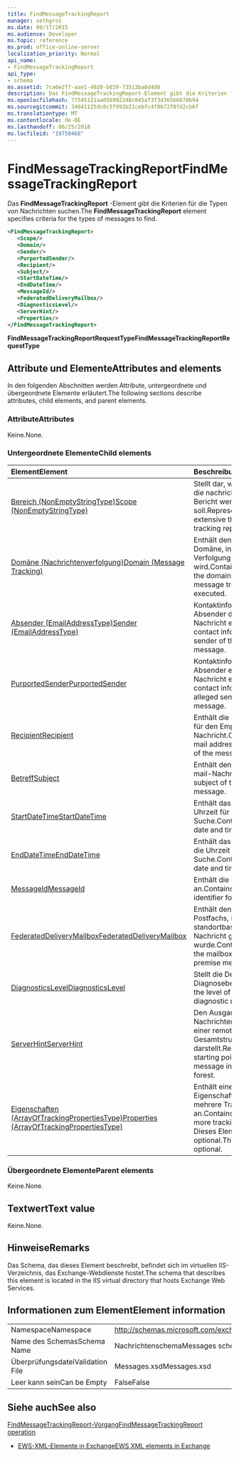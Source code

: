```yaml
---
title: FindMessageTrackingReport
manager: sethgros
ms.date: 09/17/2015
ms.audience: Developer
ms.topic: reference
ms.prod: office-online-server
localization_priority: Normal
api_name:
- FindMessageTrackingReport
api_type:
- schema
ms.assetid: 7ca6e2f7-aae1-4920-b839-73513ba8d4d8
description: Das FindMessageTrackingReport-Element gibt die Kriterien für die Typen von Nachrichten suchen.
ms.openlocfilehash: 77545121aa056992248c045af3f3d36566678b94
ms.sourcegitcommit: 34041125dc8c5f993b21cebfc4f8b72f0fd2cb6f
ms.translationtype: MT
ms.contentlocale: de-DE
ms.lasthandoff: 06/25/2018
ms.locfileid: "19758468"
---
```

# <a name="findmessagetrackingreport"></a><span data-ttu-id="fee89-103">FindMessageTrackingReport</span><span class="sxs-lookup"><span data-stu-id="fee89-103">FindMessageTrackingReport</span></span>

<span data-ttu-id="fee89-104">Das **FindMessageTrackingReport** -Element gibt die Kriterien für die Typen von Nachrichten suchen.</span><span class="sxs-lookup"><span data-stu-id="fee89-104">The **FindMessageTrackingReport** element specifies criteria for the types of messages to find.</span></span> 
  
```xml
<FindMessageTrackingReport>
   <Scope/>
   <Domain/>
   <Sender/>
   <PurportedSender/>
   <Recipient/>
   <Subject/>
   <StartDateTime/>
   <EndDateTime/>
   <MessageId/>
   <FederatedDeliveryMailbox/>
   <DiagnosticsLevel/>
   <ServerHint/>
   <Properties/>
</FindMessageTrackingReport>
```

 <span data-ttu-id="fee89-105">**FindMessageTrackingReportRequestType**</span><span class="sxs-lookup"><span data-stu-id="fee89-105">**FindMessageTrackingReportRequestType**</span></span>
## <a name="attributes-and-elements"></a><span data-ttu-id="fee89-106">Attribute und Elemente</span><span class="sxs-lookup"><span data-stu-id="fee89-106">Attributes and elements</span></span>

<span data-ttu-id="fee89-107">In den folgenden Abschnitten werden Attribute, untergeordnete und übergeordnete Elemente erläutert.</span><span class="sxs-lookup"><span data-stu-id="fee89-107">The following sections describe attributes, child elements, and parent elements.</span></span>
  
### <a name="attributes"></a><span data-ttu-id="fee89-108">Attribute</span><span class="sxs-lookup"><span data-stu-id="fee89-108">Attributes</span></span>

<span data-ttu-id="fee89-109">Keine.</span><span class="sxs-lookup"><span data-stu-id="fee89-109">None.</span></span>
  
### <a name="child-elements"></a><span data-ttu-id="fee89-110">Untergeordnete Elemente</span><span class="sxs-lookup"><span data-stu-id="fee89-110">Child elements</span></span>

|<span data-ttu-id="fee89-111">**Element**</span><span class="sxs-lookup"><span data-stu-id="fee89-111">**Element**</span></span>|<span data-ttu-id="fee89-112">**Beschreibung**</span><span class="sxs-lookup"><span data-stu-id="fee89-112">**Description**</span></span>|
|:-----|:-----|
|[<span data-ttu-id="fee89-113">Bereich (NonEmptyStringType)</span><span class="sxs-lookup"><span data-stu-id="fee89-113">Scope (NonEmptyStringType)</span></span>](scope-nonemptystringtype.md) <br/> |<span data-ttu-id="fee89-114">Stellt dar, wie umfangreich die nachrichtenverfolgung Bericht werden soll.</span><span class="sxs-lookup"><span data-stu-id="fee89-114">Represents how extensive the message tracking report should be.</span></span>  <br/> |
|[<span data-ttu-id="fee89-115">Domäne (Nachrichtenverfolgung)</span><span class="sxs-lookup"><span data-stu-id="fee89-115">Domain (Message Tracking)</span></span>](domain-message-tracking.md) <br/> |<span data-ttu-id="fee89-116">Enthält den Namen der Domäne, in der mit der Verfolgung ausgeführt wird.</span><span class="sxs-lookup"><span data-stu-id="fee89-116">Contains the name of the domain where the message tracking is executed.</span></span>  <br/> |
|[<span data-ttu-id="fee89-117">Absender (EmailAddressType)</span><span class="sxs-lookup"><span data-stu-id="fee89-117">Sender (EmailAddressType)</span></span>](sender-emailaddresstype.md) <br/> |<span data-ttu-id="fee89-118">Kontaktinformationen für den Absender der E-mail-Nachricht enthält.</span><span class="sxs-lookup"><span data-stu-id="fee89-118">Contains contact information for the sender of the e-mail message.</span></span>  <br/> |
|[<span data-ttu-id="fee89-119">PurportedSender</span><span class="sxs-lookup"><span data-stu-id="fee89-119">PurportedSender</span></span>](purportedsender.md) <br/> |<span data-ttu-id="fee89-120">Kontaktinformationen für den Absender einer e-Mail-Nachricht enthält.</span><span class="sxs-lookup"><span data-stu-id="fee89-120">Contains contact information for the alleged sender of an e-mail message.</span></span>  <br/> |
|[<span data-ttu-id="fee89-121">Recipient</span><span class="sxs-lookup"><span data-stu-id="fee89-121">Recipient</span></span>](recipient.md) <br/> |<span data-ttu-id="fee89-122">Enthält die E-mail-Adresse für den Empfänger der Nachricht.</span><span class="sxs-lookup"><span data-stu-id="fee89-122">Contains the e-mail address for the recipient of the message.</span></span>  <br/> |
|[<span data-ttu-id="fee89-123">Betreff</span><span class="sxs-lookup"><span data-stu-id="fee89-123">Subject</span></span>](subject.md) <br/> |<span data-ttu-id="fee89-124">Enthält den Betreff der E-mail-Nachricht.</span><span class="sxs-lookup"><span data-stu-id="fee89-124">Contains the subject of the e-mail message.</span></span>  <br/> |
|[<span data-ttu-id="fee89-125">StartDateTime</span><span class="sxs-lookup"><span data-stu-id="fee89-125">StartDateTime</span></span>](startdatetime.md) <br/> |<span data-ttu-id="fee89-126">Enthält das Datum und die Uhrzeit für die Suche.</span><span class="sxs-lookup"><span data-stu-id="fee89-126">Contains the starting date and time for the search.</span></span>  <br/> |
|[<span data-ttu-id="fee89-127">EndDateTime</span><span class="sxs-lookup"><span data-stu-id="fee89-127">EndDateTime</span></span>](enddatetime.md) <br/> |<span data-ttu-id="fee89-128">Enthält das Enddatum und die Uhrzeit für die Suche.</span><span class="sxs-lookup"><span data-stu-id="fee89-128">Contains the ending date and time for the search.</span></span>  <br/> |
|[<span data-ttu-id="fee89-129">MessageId</span><span class="sxs-lookup"><span data-stu-id="fee89-129">MessageId</span></span>](messageid.md) <br/> |<span data-ttu-id="fee89-130">Enthält die ID für die Suche an.</span><span class="sxs-lookup"><span data-stu-id="fee89-130">Contains the message identifier for the search.</span></span>  <br/> |
|[<span data-ttu-id="fee89-131">FederatedDeliveryMailbox</span><span class="sxs-lookup"><span data-stu-id="fee89-131">FederatedDeliveryMailbox</span></span>](federateddeliverymailbox.md) <br/> |<span data-ttu-id="fee89-132">Enthält den Namen des Postfachs, in dem die standortbasierte Cross-Nachricht gesendet wurde.</span><span class="sxs-lookup"><span data-stu-id="fee89-132">Contains the name of the mailbox where the cross-premise message was sent.</span></span>  <br/> |
|[<span data-ttu-id="fee89-133">DiagnosticsLevel</span><span class="sxs-lookup"><span data-stu-id="fee89-133">DiagnosticsLevel</span></span>](diagnosticslevel.md) <br/> |<span data-ttu-id="fee89-134">Stellt die Detailebene für Diagnoseberichte.</span><span class="sxs-lookup"><span data-stu-id="fee89-134">Represents the level of detail for diagnostic reports.</span></span>  <br/> |
|[<span data-ttu-id="fee89-135">ServerHint</span><span class="sxs-lookup"><span data-stu-id="fee89-135">ServerHint</span></span>](serverhint.md) <br/> |<span data-ttu-id="fee89-136">Den Ausgangspunkt für Nachrichtenstatus wird in einer remote-Standort oder Gesamtstruktur darstellt.</span><span class="sxs-lookup"><span data-stu-id="fee89-136">Represents the starting point for tracking a message in a remote site or forest.</span></span>  <br/> |
|[<span data-ttu-id="fee89-137">Eigenschaften (ArrayOfTrackingPropertiesType)</span><span class="sxs-lookup"><span data-stu-id="fee89-137">Properties (ArrayOfTrackingPropertiesType)</span></span>](properties-arrayoftrackingpropertiestype.md) <br/> |<span data-ttu-id="fee89-138">Enthält eine Liste der Eigenschaften für eine oder mehrere Tracking an.</span><span class="sxs-lookup"><span data-stu-id="fee89-138">Contains a list of one or more tracking properties.</span></span> <span data-ttu-id="fee89-139">Dieses Element ist optional.</span><span class="sxs-lookup"><span data-stu-id="fee89-139">This element is optional.</span></span>  <br/> |
   
### <a name="parent-elements"></a><span data-ttu-id="fee89-140">Übergeordnete Elemente</span><span class="sxs-lookup"><span data-stu-id="fee89-140">Parent elements</span></span>

<span data-ttu-id="fee89-141">Keine.</span><span class="sxs-lookup"><span data-stu-id="fee89-141">None.</span></span>
  
## <a name="text-value"></a><span data-ttu-id="fee89-142">Textwert</span><span class="sxs-lookup"><span data-stu-id="fee89-142">Text value</span></span>

<span data-ttu-id="fee89-143">Keine.</span><span class="sxs-lookup"><span data-stu-id="fee89-143">None.</span></span>
  
## <a name="remarks"></a><span data-ttu-id="fee89-144">Hinweise</span><span class="sxs-lookup"><span data-stu-id="fee89-144">Remarks</span></span>

<span data-ttu-id="fee89-145">Das Schema, das dieses Element beschreibt, befindet sich im virtuellen IIS-Verzeichnis, das Exchange-Webdienste hostet.</span><span class="sxs-lookup"><span data-stu-id="fee89-145">The schema that describes this element is located in the IIS virtual directory that hosts Exchange Web Services.</span></span>
  
## <a name="element-information"></a><span data-ttu-id="fee89-146">Informationen zum Element</span><span class="sxs-lookup"><span data-stu-id="fee89-146">Element information</span></span>

|||
|:-----|:-----|
|<span data-ttu-id="fee89-147">Namespace</span><span class="sxs-lookup"><span data-stu-id="fee89-147">Namespace</span></span>  <br/> |http://schemas.microsoft.com/exchange/services/2006/messages  <br/> |
|<span data-ttu-id="fee89-148">Name des Schemas</span><span class="sxs-lookup"><span data-stu-id="fee89-148">Schema Name</span></span>  <br/> |<span data-ttu-id="fee89-149">Nachrichtenschema</span><span class="sxs-lookup"><span data-stu-id="fee89-149">Messages schema</span></span>  <br/> |
|<span data-ttu-id="fee89-150">Überprüfungsdatei</span><span class="sxs-lookup"><span data-stu-id="fee89-150">Validation File</span></span>  <br/> |<span data-ttu-id="fee89-151">Messages.xsd</span><span class="sxs-lookup"><span data-stu-id="fee89-151">Messages.xsd</span></span>  <br/> |
|<span data-ttu-id="fee89-152">Leer kann sein</span><span class="sxs-lookup"><span data-stu-id="fee89-152">Can be Empty</span></span>  <br/> |<span data-ttu-id="fee89-153">False</span><span class="sxs-lookup"><span data-stu-id="fee89-153">False</span></span>  <br/> |
   
## <a name="see-also"></a><span data-ttu-id="fee89-154">Siehe auch</span><span class="sxs-lookup"><span data-stu-id="fee89-154">See also</span></span>



[<span data-ttu-id="fee89-155">FindMessageTrackingReport-Vorgang</span><span class="sxs-lookup"><span data-stu-id="fee89-155">FindMessageTrackingReport operation</span></span>](findmessagetrackingreport-operation.md)


- [<span data-ttu-id="fee89-156">EWS-XML-Elemente in Exchange</span><span class="sxs-lookup"><span data-stu-id="fee89-156">EWS XML elements in Exchange</span></span>](ews-xml-elements-in-exchange.md)

